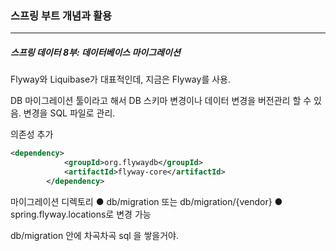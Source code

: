 <h3>스프링 부트 개념과 활용</h3>
<hr/>
<h5>스프링 데이터 8부: 데이터베이스 마이그레이션</h5>

Flyway와 Liquibase가 대표적인데, 지금은 Flyway를 사용.

DB 마이그레이션 툴이라고 해서 DB 스키마 변경이나 데이터 변경을 버전관리 할 수 있음. 변경을 SQL 파일로 관리.

의존성 추가

```xml
<dependency>
            <groupId>org.flywaydb</groupId>
            <artifactId>flyway-core</artifactId>
        </dependency>
```

마이그레이션 디렉토리
● db/migration 또는 db/migration/{vendor}
● spring.flyway.locations로 변경 가능

db/migration 안에 차곡차곡 sql 을 쌓을거야.


